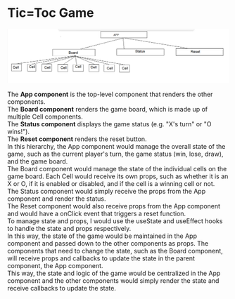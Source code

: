 <h1>Tic=Toc Game</h1>
<img src="tictoc.png"/>

<p>The <b>App component</b> is the top-level component that renders the other components.<br>
The <b>Board component</b> renders the game board, which is made up of multiple Cell components.<br>
The <b>Status component</b> displays the game status (e.g. "X's turn" or "O wins!").<br>
The <b>Reset component</b> renders the reset button.<br>
In this hierarchy, the App component would manage the overall state of the game, such as the current player's turn, the game status (win, lose, draw), and the game board.
<br>
The Board component would manage the state of the individual cells on the game board. Each Cell would receive its own props, such as whether it is an X or O, if it is enabled or disabled, and if the cell is a winning cell or not.
<br>
The Status component would simply receive the props from the App component and render the status.
<br>
The Reset component would also receive props from the App component and would have a onClick event that triggers a reset function.
<br>
To manage state and props, I would use the useState and useEffect hooks to handle the state and props respectively.
<br>
In this way, the state of the game would be maintained in the App component and passed down to the other components as props. The components that need to change the state, such as the Board component, will receive props and callbacks to update the state in the parent component, the App component.
<br>
This way, the state and logic of the game would be centralized in the App component and the other components would simply render the state and receive callbacks to update the state.
</p>
